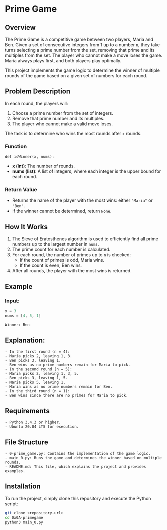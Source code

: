 # Prime Game

## Overview
The Prime Game is a competitive game between two players, Maria and Ben. Given a set of consecutive integers from 1 up to a number `n`, they take turns selecting a prime number from the set, removing that prime and its multiples from the set. The player who cannot make a move loses the game. Maria always plays first, and both players play optimally.

This project implements the game logic to determine the winner of multiple rounds of the game based on a given set of numbers for each round.

## Problem Description
In each round, the players will:
1. Choose a prime number from the set of integers.
2. Remove that prime number and its multiples.
3. The player who cannot make a valid move loses.

The task is to determine who wins the most rounds after `x` rounds.

### Function
`def isWinner(x, nums):`
- **x (int)**: The number of rounds.
- **nums (list)**: A list of integers, where each integer is the upper bound for each round.

### Return Value
- Returns the name of the player with the most wins: either `"Maria"` or `"Ben"`.
- If the winner cannot be determined, return `None`.

## How It Works
1. The Sieve of Eratosthenes algorithm is used to efficiently find all prime numbers up to the largest number in `nums`.
2. The prime count for each number is calculated.
3. For each round, the number of primes up to `n` is checked:
   - If the count of primes is odd, Maria wins.
   - If the count is even, Ben wins.
4. After all rounds, the player with the most wins is returned.

## Example

### Input:
```python
x = 3
nums = [4, 5, 1]
```

```bash
Winner: Ben
```

## Explanation:
    - In the first round (n = 4):
	- Maria picks 2, leaving 1, 3.
	- Ben picks 3, leaving 1.
	- Ben wins as no prime numbers remain for Maria to pick.
    - In the second round (n = 5):
	- Maria picks 2, leaving 1, 3, 5.
 	- Ben picks 3, leaving 1, 5.
	- Maria picks 5, leaving 1.
	- Maria wins as no prime numbers remain for Ben.
    - In the third round (n = 1):
	- Ben wins since there are no primes for Maria to pick.

## Requirements
    - Python 3.4.3 or higher.
    - Ubuntu 20.04 LTS for execution.

## File Structure
    - 0-prime_game.py: Contains the implementation of the game logic.
    - main_0.py: Runs the game and determines the winner based on multiple rounds.
    - README.md: This file, which explains the project and provides examples.

## Installation
To run the project, simply clone this repository and execute the Python script:

```bash
git clone <repository-url>
cd 0x0A-primegame
python3 main_0.py
```


